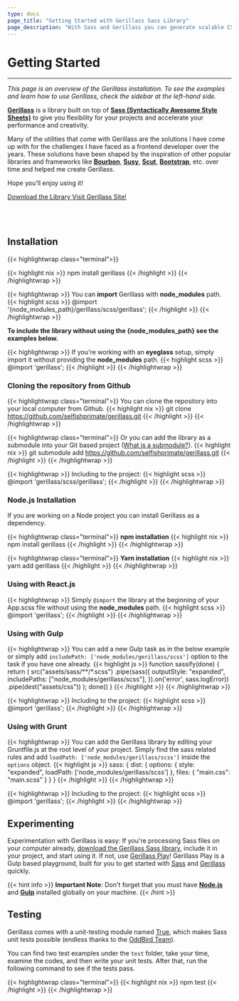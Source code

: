```yaml
---
type: docs
page_title: "Getting Started with Gerillass Sass Library"
page_description: "With Sass and Gerillass you can generate scalable CSS outputs, thus empower your frontend workflow and you can create responsive web sites rapidly and very easily."
---
```


# Getting Started

***
_This page is an overview of the Gerillass installation. To see the examples and learn how to use Gerillass, check the sidebar at the left-hand side._

**[Gerillass](https://gerillass.com)** is a library built on top of **[Sass (Syntactically Awesome Style Sheets)](https://sass-lang.com/)** to give you flexibility for your projects and accelerate your performance and creativity.

Many of the utilities that come with Gerillass are the solutions I have come up with for the challenges I have faced as a frontend developer over the years. These solutions have been shaped by the inspiration of other popular libraries and frameworks like **[Bourbon](https://www.bourbon.io/)**, **[Susy](https://www.oddbird.net/)**, **[Scut](https://davidtheclark.github.io/scut/)**, **[Bootstrap](https://getbootstrap.com/)**, etc. over time and helped me create Gerillass.

Hope you’ll enjoy using it!

<div class="download-buttons btn-wrapper" style="margin-bottom: 80px;">
    <a class="btn small" href="https://github.com/selfishprimate/gerillass" target="_blank" rel="noopener noreferrer">
        <ion-icon name="download-outline"></ion-icon>
        <span class="btn-text">Download the Library</span>
    </a>
    <a class="btn small" href="https://gerillass.com/" target="_blank" rel="noopener noreferrer">
        <ion-icon name="link-outline"></ion-icon>
        <span class="btn-text">Visit Gerillass Site!</span>
    </a>
</div>

## Installation

{{< highlightwrap class="terminal">}}

{{< highlight nix >}}
npm install gerillass
{{< /highlight >}}
{{< /highlightwrap >}}

{{< highlightwrap >}}
You can **import** Gerillass with **node_modules** path.
{{< highlight scss >}}
@import '{node_modules_path}/gerillass/scss/gerillass';
{{< /highlight >}}
{{< /highlightwrap >}}

**To include the library without using the {node_modules_path} see the examples below.**

{{< highlightwrap >}}
If you're working with an **eyeglass** setup, simply import it without providing the **node_modules** path.
{{< highlight scss >}}
@import 'gerillass';
{{< /highlight >}}
{{< /highlightwrap >}}
    
### Cloning the repository from Github

{{< highlightwrap class="terminal">}}
You can clone the repository into your local computer from Github.
{{< highlight nix >}}
git clone https://github.com/selfishprimate/gerillass.git
{{< /highlight >}}
{{< /highlightwrap >}}

{{< highlightwrap class="terminal">}}
Or you can add the library as a submodule into your Git based project ([What is a submodule?](https://git-scm.com/book/en/v2/Git-Tools-Submodules)).
{{< highlight nix >}}
git submodule add https://github.com/selfishprimate/gerillass.git
{{< /highlight >}}
{{< /highlightwrap >}}

{{< highlightwrap >}}
Including to the project:
{{< highlight scss >}}
@import 'gerillass/scss/gerillass';
{{< /highlight >}}
{{< /highlightwrap >}}

### Node.js Installation

If you are working on a Node project you can install Gerillass as a dependency.

{{< highlightwrap class="terminal">}}
**npm installation**
{{< highlight nix >}}
npm install gerillass
{{< /highlight >}}
{{< /highlightwrap >}}

{{< highlightwrap class="terminal">}}
**Yarn installation**
{{< highlight nix >}}
yarn add gerillass
{{< /highlight >}}
{{< /highlightwrap >}}

### Using with React.js

{{< highlightwrap >}}
Simply `@import` the library at the beginning of your App.scss file without using the **node_modules** path.
{{< highlight scss >}}
@import 'gerillass';
{{< /highlight >}}
{{< /highlightwrap >}}

### Using with Gulp

{{< highlightwrap >}}
You can add a new Gulp task as in the below example or simply add `includePath: ['node_modules/gerillass/scss']` option to the task if you have one already.
{{< highlight js >}}
function sassify(done) {
  return (
    src("assets/sass/**/*.scss")
    .pipe(sass({
      outputStyle: "expanded",
      includePaths: ["node_modules/gerillass/scss"],
    }).on('error', sass.logError))
    .pipe(dest("assets/css"))
  );
  done()
}
{{< /highlight >}}
{{< /highlightwrap >}}

{{< highlightwrap >}}
Including to the project:
{{< highlight scss >}}
@import 'gerillass';
{{< /highlight >}}
{{< /highlightwrap >}}
    
### Using with Grunt

{{< highlightwrap >}}
You can add the Gerillass library by editing your Gruntfile.js at the root level of your project. Simply find the sass related rules and add `loadPath: ['node_modules/gerillass/scss']` inside the `options` object.
{{< highlight js >}}
sass: {
  dist: {
    options: {
      style: "expanded",
      loadPath: ['node_modules/gerillass/scss']
    },
    files: {
      "main.css": "main.scss"
    }
  }
}
{{< /highlight >}}
{{< /highlightwrap >}}

{{< highlightwrap >}}
Including to the project:
{{< highlight scss >}}
@import 'gerillass';
{{< /highlight >}}
{{< /highlightwrap >}}

## Experimenting

Experimentation with Gerillass is easy: If you're processing Sass files on your computer already, [download the Gerillass Sass library](https://github.com/selfishprimate/gerillass/archive/refs/tags/v1.2.2.zip), include it in your project, and start using it. If not, use [Gerillass Play](https://github.com/selfishprimate/gerillass-play)! Gerillass Play is a Gulp based playground, built for you to get started with [Sass](https://sass-lang.com/) and [Gerillass](https://gerillass.com/) quickly.

{{< hint info >}}
**Important Note**: Don't forget that you must have [**Node.js**](https://nodejs.org/en/) and [**Gulp**](https://gulpjs.com/docs/en/getting-started/quick-start) installed globally on your machine.
{{< /hint >}}

## Testing

Gerillass comes with a unit-testing module named [True](https://github.com/oddbird/true), which makes Sass unit tests possible (endless thanks to the [OddBird Team](https://github.com/oddbird)).

You can find two test examples under the `test` folder, take your time, examine the codes, and then write your unit tests. After that, run the following command to see if the tests pass.

{{< highlightwrap class="terminal">}}
{{< highlight nix >}}
npm test
{{< /highlight >}}
{{< /highlightwrap >}}

